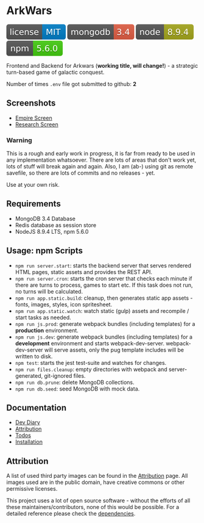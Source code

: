 # ArkWars
![](./docs/badges/license.svg) ![](./docs/badges/mongodb.svg) ![](./docs/badges/node.svg) ![](./docs/badges/npm.svg)

Frontend and Backend for Arkwars (**working title, will change!**) - a strategic turn-based game of galactic conquest. 

Number of times `.env` file got submitted to github: **2**

## Screenshots

* [Empire Screen](./docs/empire.jpg)
* [Research Screen](./docs/research.jpg) 

### Warning

This is a rough and early work in progress, it is far from ready to be used in any implementation whatsoever. 
There are lots of areas that don't work yet, lots of stuff will break again and again. 
Also, I am (ab-) using git as remote savefile, so there are lots of commits and no releases - yet.
 
Use at your own risk. 

## Requirements

* MongoDB 3.4 Database
* Redis database as session store
* NodeJS 8.9.4 LTS, npm 5.6.0

## Usage: npm Scripts

* `npm run server.start`: starts the backend server that serves rendered HTML pages, static assets and provides the REST API. 
* `npm run server.cron`: starts the cron server that checks each minute if there are turns to process, games to start etc. If this task does not run, no turns will be calculated.
* `npm run app.static.build`: cleanup, then generates static app assets - fonts, images, styles, icon spritesheet.
* `npm run app.static.watch`: watch static (gulp) assets and recompile / start tasks as needed.
* `npm run js.prod`: generate webpack bundles (including templates) for a **production** environment.
* `npm run js.dev`: generate webpack bundles (including templates) for a **development** environment and starts webpack-dev-server. webpack-dev-server will serve assets, only the pug template includes will be written to disk.
* `npm test`: starts the jest test-suite and watches for changes.
* `npm run files.cleanup`: empty directories with webpack and server-generated, git-ignored files.
* `npm run db.prune`: delete MongoDB collections.
* `npm run db.seed`: seed MongoDB with mock data.

## Documentation

* [Dev Diary](https://github.com/sscharfenberg/arkwars/wiki/DevDiary)
* [Attribution](./docs/ATTRIBUTION.md)
* [Todos](./docs/TODO.md)
* [Installation](./docs/INSTALLATION.md)

## Attribution

A list of used third party images can be found in the [Attribution](./docs/ATTRIBUTION.md) page. All images used are in the public domain, have creative commons or other permissive licenses. 

This project uses a lot of open source software - without the efforts of all these maintainers/contributors, none of this would be possible. For a detailed reference please check the [dependencies](./package.json).

